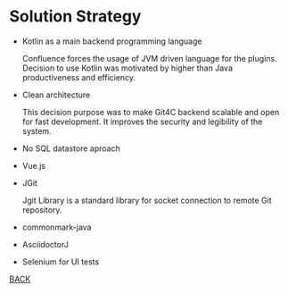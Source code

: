 Solution Strategy
=================

- Kotlin as a main backend programming language

    Confluence forces the usage of JVM driven language for the plugins. Decision to use Kotlin was motivated by higher than Java productiveness and efficiency.

- Clean architecture

    This decision purpose was to make Git4C backend scalable and open for fast development. It improves the security and legibility of the system.

- No SQL datastore aproach

- Vue.js

- JGit

    Jgit Library is a standard library for socket connection to remote Git repository.

- commonmark-java
- AsciidoctorJ
- Selenium for UI tests


[BACK](../Architecture%20Documentation%20of%20Git4C.md)

